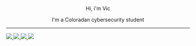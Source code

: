 <div id="header" align="center">
  <p>Hi, i'm Vic</p>
  <p>I'm a Coloradan cybersecurity student</p>
</div>
<hr>
<div id="social_links">
  <a href="mailto:victoneux@protonmail.com" align="left">
    <img src="https://img.shields.io/badge/Mail-%2311121d?logo=protonmail&logoColor=white&style=for-the-badge">
  </a>
  <a href="https://discord.gg/UD57dFb8" align="left">
    <img src="https://img.shields.io/badge/Discord-%235662f6?logo=discord&logoColor=white&style=for-the-badge">
  </a>
  <a href="https://steamcommunity.com/id/victoneux" align="left">
    <img src="https://img.shields.io/badge/Steam-%23171a21?logo=steam&logoColor=white&style=for-the-badge">
  </a>
  
  <a href="https://archlinux.org/" align="right">
    <img src="https://img.shields.io/badge/Arch%20Linux-%23222?logo=archlinux&logoColor=white&style=for-the-badge">
  </a>
</div>
<div id="body" align="center">
  

